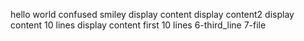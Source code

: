 hello world
confused smiley
display content
display content2
display content 10 lines
display content first 10 lines
6-third_line
7-file
